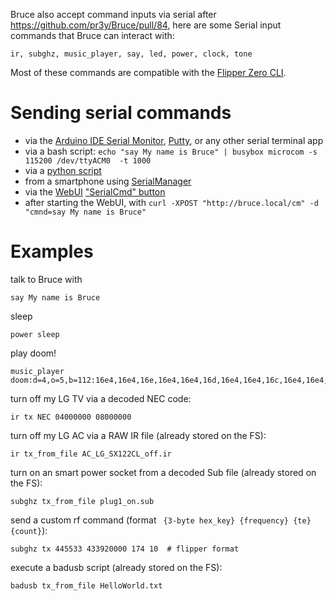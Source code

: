 Bruce also accept command inputs via serial after https://github.com/pr3y/Bruce/pull/84, here are some Serial input commands that Bruce can interact with:
```
ir, subghz, music_player, say, led, power, clock, tone
```

Most of these commands are compatible with the [Flipper Zero CLI](https://docs.flipper.net/development/cli#0Z9fs).


# Sending serial commands

- via the [Arduino IDE Serial Monitor](https://docs.arduino.cc/software/ide-v2/tutorials/ide-v2-serial-monitor/), [Putty](https://pbxbook.com/voip/sputty.html), or any other serial terminal app
- via a bash script: `echo "say My name is Bruce" | busybox microcom -s 115200 /dev/ttyACM0  -t 1000`
- via a [python script](https://github.com/wh00hw/pyFlipper)
- from a smartphone using [SerialManager](https://github.com/delletenebre/SerialManager2)
- via the [WebUI](https://github.com/pr3y/Bruce/wiki/Others#webui) ["SerialCmd" button](https://github.com/pr3y/Bruce/pull/134)
- after starting the WebUI, with `curl -XPOST "http://bruce.local/cm" -d "cmnd=say My name is Bruce"`

# Examples

talk to Bruce with
```
say My name is Bruce
```

sleep
```
power sleep
```

play doom!
```
music_player doom:d=4,o=5,b=112:16e4,16e4,16e,16e4,16e4,16d,16e4,16e4,16c,16e4,16e4,16a#4,16e4,16e4,16b4,16c,16e4,16e4,16e,16e4,16e4,16d,16e4,16e4,16c,16e4,16e4,a#4,16p,16e4,16e4,16e,16e4,16e4,16d,16e4,16e4,16c,16e4,16e4,16a#4,16e4,16e4,16b4,16c,16e4,16e4,16e,16e4,16e4,16d,16e4,16e4,16c,16e4,16e4,a#4,16p,16a4,16a4,16a,16a4,16a4,16g,16a4,16a4,16f,16a4,16a4,16d#,16a4,16a4,16e,16f,16a4,16a4,16a,16a4,16a4,16g,16a4,16a4,16f,16a4,16a4,d#
```

turn off my LG TV via a decoded NEC code:
```
ir tx NEC 04000000 08000000
```

turn off my LG AC via a RAW IR file (already stored on the FS):
```
ir tx_from_file AC_LG_SX122CL_off.ir
```

turn on an smart power socket from a decoded Sub file (already stored on the FS):
```
subghz tx_from_file plug1_on.sub
````

send a custom rf command (format ` {3-byte hex_key} {frequency} {te} {count}`):
````
subghz tx 445533 433920000 174 10  # flipper format
````

execute a badusb script (already stored on the FS):
```
badusb tx_from_file HelloWorld.txt
```





